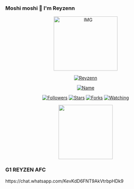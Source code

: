 ### Moshi moshi 👋 I'm Reyzenn
<p align="center">
<img src="https://i.ibb.co/yd9WpDH/IMG-20210110-WA0240.png" alt="IMG" width="200" height="170"/>
</p>
</p>
<p align="center">
<a href="#"><img title="Reyzenn" src="https://img.shields.io/badge/Caca-green?colorA=%23ff0000&colorB=%2307e4&style=for-the-badge"></a>
</p>
<p align="center">
<a href="https://github.com/Reyzenn"><img title="Name" src="https://img.shields.io/badge/Name-Reyzen-orange.svg?style=for-the-badge&logo=github"></a>
</p>
<p align="center">
<a href="https://github.com/Reyzenn"><img title="Followers" src="https://img.shields.io/github/followers/Reyzenn?color=blue&style=flat-square"></a>
<a href="https://github.com/Reyzenn"><img title="Stars" src="https://img.shields.io/github/stars/Reyzenn/Reyzenn?color=red&style=flat-square"></a>
<a href="https://github.com/Reyzenn"><img title="Forks" src="https://img.shields.io/github/forks/Reyzenn/Reyzenn?color=red&style=flat-square"></a>
<a href="https://github.com/Reyzenn"><img title="Watching" src="https://img.shields.io/github/watchers/Reyzenn/Reyzenn?label=Watchers&color=blue&style=flat-square"></a>
</p>


<p align="center">
<img src="https://avatars.githubusercontent.com/Reyzenn" width="170" height="170"
</p>
</p>
</p>

### G1 REYZEN AFC
</p>
https://chat.whatsapp.com/KevKdD6FNT9AkVtrbpHDk9






